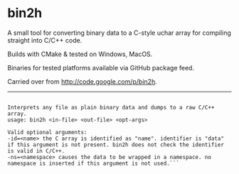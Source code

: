# bin2h

A small tool for converting binary data to a C-style uchar array for compiling straight into C/C++ code. 

Builds with CMake & tested on Windows, MacOS. 

Binaries for tested platforms available via GitHub package feed.

Carried over from http://code.google.com/p/bin2h.

---

```bin2h utility v1.01

Interprets any file as plain binary data and dumps to a raw C/C++ array.
usage: bin2h <in-file> <out-file> <opt-args>

Valid optional arguments:
-id=<name> the C array is identified as "name". identifier is "data" if this argument is not present. bin2h does not check the identifier is valid in C/C++.
-ns=<namespace> causes the data to be wrapped in a namespace. no namespace is inserted if this argument is not used.```